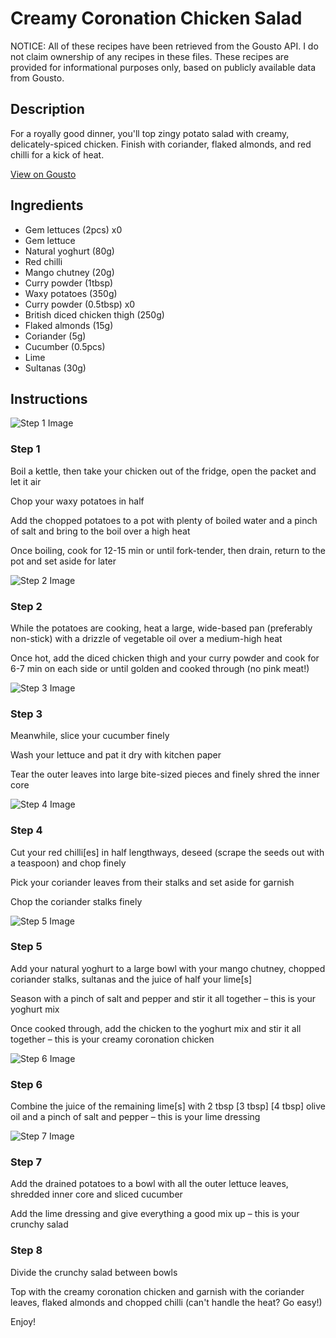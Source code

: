 # Creamy Coronation Chicken Salad

NOTICE: All of these recipes have been retrieved from the Gousto API. I do not claim ownership of any recipes in these files. These recipes are provided for informational purposes only, based on publicly available data from Gousto.

## Description

For a royally good dinner, you'll top zingy potato salad with creamy, delicately-spiced chicken. Finish with coriander, flaked almonds, and red chilli for a kick of heat.


[View on Gousto](https://www.gousto.co.uk/recipes/cookbook/creamy-coronation-chicken-salad)

## Ingredients

- Gem lettuces (2pcs) x0
- Gem lettuce
- Natural yoghurt (80g)
- Red chilli
- Mango chutney (20g)
- Curry powder (1tbsp)
- Waxy potatoes (350g)
- Curry powder (0.5tbsp) x0
- British diced chicken thigh (250g)
- Flaked almonds (15g)
- Coriander (5g)
- Cucumber (0.5pcs)
- Lime
- Sultanas (30g)

## Instructions

![Step 1 Image](https://production-media.gousto.co.uk/cms/recipe-step-image/step-1-1650968371700-x200.jpg)

### Step 1

Boil a kettle, then take your chicken out of the fridge, open the packet and let it air

Chop your waxy potatoes in half

Add the chopped potatoes to a pot with plenty of boiled water and a pinch of salt and bring to the boil over a high heat

Once boiling, cook for 12-15 min or until fork-tender, then drain, return to the pot and set aside for later

![Step 2 Image](https://production-media.gousto.co.uk/cms/recipe-step-image/Step-2-1650968375185-x200.jpg)

### Step 2

While the potatoes are cooking, heat a large, wide-based pan (preferably non-stick) with a drizzle of vegetable oil over a medium-high heat

Once hot, add the diced chicken thigh and your curry powder and cook for 6-7 min on each side or until golden and cooked through (no pink meat!)

![Step 3 Image](https://production-media.gousto.co.uk/cms/recipe-step-image/Step-3-1650968378823-x200.jpg)

### Step 3

Meanwhile, slice your cucumber finely

Wash your lettuce and pat it dry with kitchen paper

Tear the outer leaves into large bite-sized pieces and finely shred the inner core

![Step 4 Image](https://production-media.gousto.co.uk/cms/recipe-step-image/Step-4-1650968381682-x200.jpg)

### Step 4

Cut your red chilli[es] in half lengthways, deseed (scrape the seeds out with a teaspoon) and chop finely

Pick your coriander leaves from their stalks and set aside for garnish

Chop the coriander stalks finely

![Step 5 Image](https://production-media.gousto.co.uk/cms/recipe-step-image/Step-5-1650968385484-x200.jpg)

### Step 5

Add your natural yoghurt to a large bowl with your mango chutney, chopped coriander stalks, sultanas and the juice of half your lime[s]

Season with a pinch of salt and pepper and stir it all together – this is your yoghurt mix

Once cooked through, add the chicken to the yoghurt mix and stir it all together – this is your creamy coronation chicken

![Step 6 Image](https://production-media.gousto.co.uk/cms/recipe-step-image/Step-6-1650968389102-x200.jpg)

### Step 6

Combine the juice of the remaining lime[s] with 2 tbsp<span class="text-danger"> <span class="text-purple">[3 tbsp]</span> [4 tbsp]</span> olive oil and a pinch of salt and pepper – this is your lime dressing

![Step 7 Image](https://production-media.gousto.co.uk/cms/recipe-step-image/step-7-1650968393219-x200.jpg)

### Step 7

Add the drained potatoes to a bowl with all the outer lettuce leaves, shredded inner core and sliced cucumber

Add the lime dressing and give everything a good mix up – this is your crunchy salad

### Step 8

Divide the crunchy salad between bowls

Top with the creamy coronation chicken and garnish with the coriander leaves, flaked almonds and chopped chilli (can't handle the heat? Go easy!)

Enjoy!

